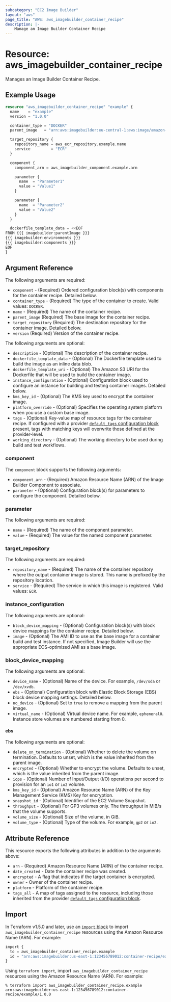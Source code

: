 ```yaml
---
subcategory: "EC2 Image Builder"
layout: "aws"
page_title: "AWS: aws_imagebuilder_container_recipe"
description: |-
    Manage an Image Builder Container Recipe
---
```


# Resource: aws_imagebuilder_container_recipe

Manages an Image Builder Container Recipe.

## Example Usage

```terraform
resource "aws_imagebuilder_container_recipe" "example" {
  name    = "example"
  version = "1.0.0"

  container_type = "DOCKER"
  parent_image   = "arn:aws:imagebuilder:eu-central-1:aws:image/amazon-linux-x86-latest/x.x.x"

  target_repository {
    repository_name = aws_ecr_repository.example.name
    service         = "ECR"
  }

  component {
    component_arn = aws_imagebuilder_component.example.arn

    parameter {
      name  = "Parameter1"
      value = "Value1"
    }

    parameter {
      name  = "Parameter2"
      value = "Value2"
    }
  }

  dockerfile_template_data = <<EOF
FROM {{{ imagebuilder:parentImage }}}
{{{ imagebuilder:environments }}}
{{{ imagebuilder:components }}}
EOF
}
```

## Argument Reference

The following arguments are required:

* `component` - (Required) Ordered configuration block(s) with components for the container recipe. Detailed below.
* `container_type` - (Required) The type of the container to create. Valid values: `DOCKER`.
* `name` - (Required) The name of the container recipe.
* `parent_image` (Required) The base image for the container recipe.
* `target_repository` (Required) The destination repository for the container image. Detailed below.
* `version` (Required) Version of the container recipe.

The following arguments are optional:

* `description` - (Optional) The description of the container recipe.
* `dockerfile_template_data` - (Optional) The Dockerfile template used to build the image as an inline data blob.
* `dockerfile_template_uri` - (Optional) The Amazon S3 URI for the Dockerfile that will be used to build the container image.
* `instance_configuration` - (Optional) Configuration block used to configure an instance for building and testing container images. Detailed below.
* `kms_key_id` - (Optional) The KMS key used to encrypt the container image.
* `platform_override` - (Optional) Specifies the operating system platform when you use a custom base image.
* `tags` - (Optional) Key-value map of resource tags for the container recipe. If configured with a provider [`default_tags` configuration block](https://registry.terraform.io/providers/hashicorp/aws/latest/docs#default_tags-configuration-block) present, tags with matching keys will overwrite those defined at the provider-level.
* `working_directory` - (Optional) The working directory to be used during build and test workflows.

### component

The `component` block supports the following arguments:

* `component_arn` - (Required) Amazon Resource Name (ARN) of the Image Builder Component to associate.
* `parameter` - (Optional) Configuration block(s) for parameters to configure the component. Detailed below.

### parameter

The following arguments are required:

* `name` - (Required) The name of the component parameter.
* `value` - (Required) The value for the named component parameter.

### target_repository

The following arguments are required:

* `repository_name` - (Required) The name of the container repository where the output container image is stored. This name is prefixed by the repository location.
* `service` - (Required) The service in which this image is registered. Valid values: `ECR`.

### instance_configuration

The following arguments are optional:

* `block_device_mapping` - (Optional) Configuration block(s) with block device mappings for the container recipe. Detailed below.
* `image` - (Optional) The AMI ID to use as the base image for a container build and test instance. If not specified, Image Builder will use the appropriate ECS-optimized AMI as a base image.

### block_device_mapping

The following arguments are optional:

* `device_name` - (Optional) Name of the device. For example, `/dev/sda` or `/dev/xvdb`.
* `ebs` - (Optional) Configuration block with Elastic Block Storage (EBS) block device mapping settings. Detailed below.
* `no_device` - (Optional) Set to `true` to remove a mapping from the parent image.
* `virtual_name` - (Optional) Virtual device name. For example, `ephemeral0`. Instance store volumes are numbered starting from 0.

#### ebs

The following arguments are optional:

* `delete_on_termination` - (Optional) Whether to delete the volume on termination. Defaults to unset, which is the value inherited from the parent image.
* `encrypted` - (Optional) Whether to encrypt the volume. Defaults to unset, which is the value inherited from the parent image.
* `iops` - (Optional) Number of Input/Output (I/O) operations per second to provision for an `io1` or `io2` volume.
* `kms_key_id` - (Optional) Amazon Resource Name (ARN) of the Key Management Service (KMS) Key for encryption.
* `snapshot_id` - (Optional) Identifier of the EC2 Volume Snapshot.
* `throughput` - (Optional) For GP3 volumes only. The throughput in MiB/s that the volume supports.
* `volume_size` - (Optional) Size of the volume, in GiB.
* `volume_type` - (Optional) Type of the volume. For example, `gp2` or `io2`.

## Attribute Reference

This resource exports the following attributes in addition to the arguments above:

* `arn` - (Required) Amazon Resource Name (ARN) of the container recipe.
* `date_created` - Date the container recipe was created.
* `encrypted` - A flag that indicates if the target container is encrypted.
* `owner` - Owner of the container recipe.
* `platform` - Platform of the container recipe.
* `tags_all` - A map of tags assigned to the resource, including those inherited from the provider [`default_tags` configuration block](https://registry.terraform.io/providers/hashicorp/aws/latest/docs#default_tags-configuration-block).

## Import

In Terraform v1.5.0 and later, use an [`import` block](https://developer.hashicorp.com/terraform/language/import) to import `aws_imagebuilder_container_recipe` resources using the Amazon Resource Name (ARN). For example:

```terraform
import {
  to = aws_imagebuilder_container_recipe.example
  id = "arn:aws:imagebuilder:us-east-1:123456789012:container-recipe/example/1.0.0"
}
```

Using `terraform import`, import `aws_imagebuilder_container_recipe` resources using the Amazon Resource Name (ARN). For example:

```console
% terraform import aws_imagebuilder_container_recipe.example arn:aws:imagebuilder:us-east-1:123456789012:container-recipe/example/1.0.0
```
